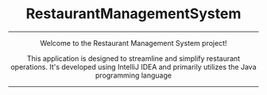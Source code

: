 <h1 align="center">RestaurantManagementSystem</h1>

***

<p align="center">Welcome to the Restaurant Management System project!</p>
<p align="center">This application is designed to streamline and simplify restaurant operations.
  It's developed using IntelliJ IDEA and primarily utilizes the Java programming language</p>

***

